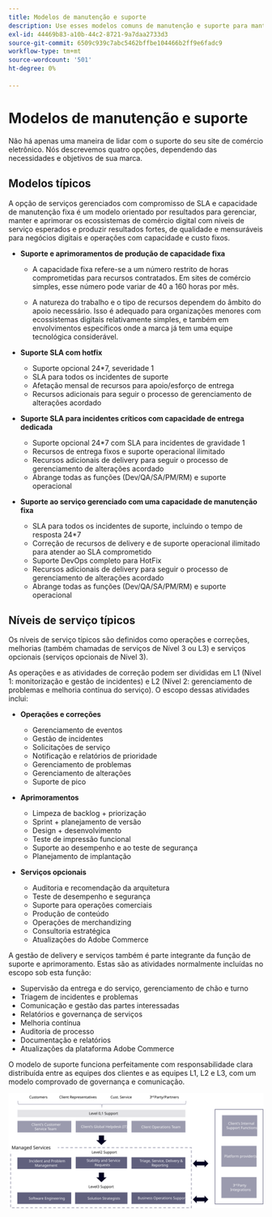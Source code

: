 ```yaml
---
title: Modelos de manutenção e suporte
description: Use esses modelos comuns de manutenção e suporte para manter a implementação do Adobe Commerce em execução sem problemas.
exl-id: 44469b83-a10b-44c2-8721-9a7daa2733d3
source-git-commit: 6509c939c7abc5462bffbe104466b2ff9e6fadc9
workflow-type: tm+mt
source-wordcount: '501'
ht-degree: 0%

---
```


# Modelos de manutenção e suporte

Não há apenas uma maneira de lidar com o suporte do seu site de comércio eletrônico. Nós descrevemos quatro opções, dependendo das necessidades e objetivos de sua marca.

## Modelos típicos

A opção de serviços gerenciados com compromisso de SLA e capacidade de manutenção fixa é um modelo orientado por resultados para gerenciar, manter e aprimorar os ecossistemas de comércio digital com níveis de serviço esperados e produzir resultados fortes, de qualidade e mensuráveis para negócios digitais e operações com capacidade e custo fixos.

- **Suporte e aprimoramentos de produção de capacidade fixa**

   - A capacidade fixa refere-se a um número restrito de horas comprometidas para recursos contratados. Em sites de comércio simples, esse número pode variar de 40 a 160 horas por mês.

   - A natureza do trabalho e o tipo de recursos dependem do âmbito do apoio necessário. Isso é adequado para organizações menores com ecossistemas digitais relativamente simples, e também em envolvimentos específicos onde a marca já tem uma equipe tecnológica considerável.

- **Suporte SLA com hotfix**
   - Suporte opcional 24*7, severidade 1
   - SLA para todos os incidentes de suporte
   - Afetação mensal de recursos para apoio/esforço de entrega
   - Recursos adicionais para seguir o processo de gerenciamento de alterações acordado

- **Suporte SLA para incidentes críticos com capacidade de entrega dedicada**
   - Suporte opcional 24*7 com SLA para incidentes de gravidade 1
   - Recursos de entrega fixos e suporte operacional ilimitado
   - Recursos adicionais de delivery para seguir o processo de gerenciamento de alterações acordado
   - Abrange todas as funções (Dev/QA/SA/PM/RM) e suporte operacional

- **Suporte ao serviço gerenciado com uma capacidade de manutenção fixa**
   - SLA para todos os incidentes de suporte, incluindo o tempo de resposta 24*7
   - Correção de recursos de delivery e de suporte operacional ilimitado para atender ao SLA comprometido
   - Suporte DevOps completo para HotFix
   - Recursos adicionais de delivery para seguir o processo de gerenciamento de alterações acordado
   - Abrange todas as funções (Dev/QA/SA/PM/RM) e suporte operacional

## Níveis de serviço típicos

Os níveis de serviço típicos são definidos como operações e correções, melhorias (também chamadas de serviços de Nível 3 ou L3) e serviços opcionais (serviços opcionais de Nível 3).

As operações e as atividades de correção podem ser divididas em L1 (Nível 1: monitorização e gestão de incidentes) e L2 (Nível 2: gerenciamento de problemas e melhoria contínua do serviço). O escopo dessas atividades inclui:

- **Operações e correções**
   - Gerenciamento de eventos
   - Gestão de incidentes
   - Solicitações de serviço
   - Notificação e relatórios de prioridade
   - Gerenciamento de problemas
   - Gerenciamento de alterações
   - Suporte de pico

- **Aprimoramentos**
   - Limpeza de backlog + priorização
   - Sprint + planejamento de versão
   - Design + desenvolvimento
   - Teste de impressão funcional
   - Suporte ao desempenho e ao teste de segurança
   - Planejamento de implantação

- **Serviços opcionais**
   - Auditoria e recomendação da arquitetura
   - Teste de desempenho e segurança
   - Suporte para operações comerciais
   - Produção de conteúdo
   - Operações de merchandizing
   - Consultoria estratégica
   - Atualizações do Adobe Commerce

A gestão de delivery e serviços também é parte integrante da função de suporte e aprimoramento. Estas são as atividades normalmente incluídas no escopo sob esta função:

- Supervisão da entrega e do serviço, gerenciamento de chão e turno
- Triagem de incidentes e problemas
- Comunicação e gestão das partes interessadas
- Relatórios e governança de serviços
- Melhoria contínua
- Auditoria de processo
- Documentação e relatórios
- Atualizações da plataforma Adobe Commerce

O modelo de suporte funciona perfeitamente com responsabilidade clara distribuída entre as equipes dos clientes e as equipes L1, L2 e L3, com um modelo comprovado de governança e comunicação.

![Diagrama que mostra o modelo de suporte](../../assets/playbooks/support-model-diagram.svg)
